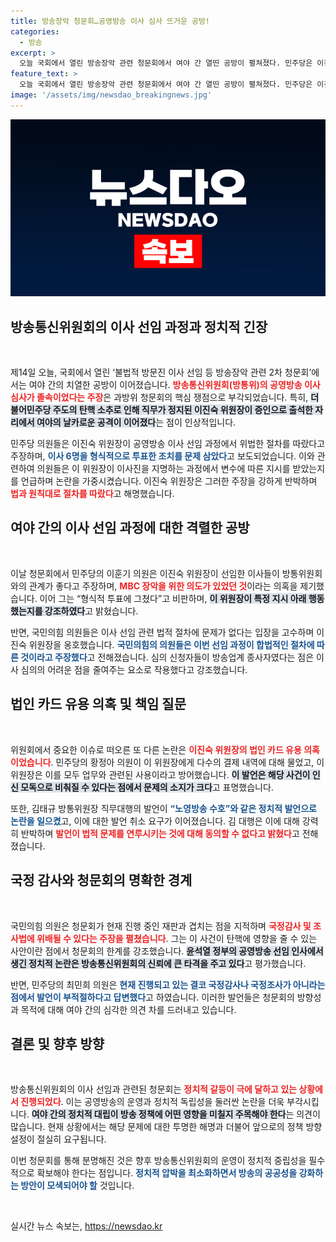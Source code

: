```yaml
---
title: 방송장악 청문회…공영방송 이사 심사 뜨거운 공방!
categories:
  - 방송
excerpt: >
  오늘 국회에서 열린 방송장악 관련 청문회에서 여야 간 열띤 공방이 펼쳐졌다. 민주당은 이진숙 방통위원장의 졸속 이사 선임을 강하게 비판하며 법인카드 유용 의혹을 제기했고, 국민의힘은 이를 반박하며 청문회 절차의 적법성을 주장했다. 방송의 미래를 좌우할 이 싸움의 이면과 논란을 파헤쳐 보자!
feature_text: >
  오늘 국회에서 열린 방송장악 관련 청문회에서 여야 간 열띤 공방이 펼쳐졌다. 민주당은 이진숙 방통위원장의 졸속 이사 선임을 강하게 비판하며 법인카드 유용 의혹을 제기했고, 국민의힘은 이를 반박하며 청문회 절차의 적법성을 주장했다. 방송의 미래를 좌우할 이 싸움의 이면과 논란을 파헤쳐 보자!
image: '/assets/img/newsdao_breakingnews.jpg'
---
```


<p><img src="/assets/img/newsdao_breakingnews.jpg" alt="koreaapp 속보" /></p>

<h2 data-ke-size="size26">방송통신위원회의 이사 선임 과정과 정치적 긴장</h2>

<p data-ke-size="size16">&nbsp;</p>

<p>제14일 오늘, 국회에서 열린 ‘불법적 방문진 이사 선임 등 방송장악 관련 2차 청문회’에서는 여야 간의 치열한 공방이 이어졌습니다. <b><span style="color: #ee2323;">방송통신위원회(방통위)의 공영방송 이사 심사가 졸속이었다는 주장</span></b>은 과방위 청문회의 핵심 쟁점으로 부각되었습니다. 특히, <b><span style="background-color: #21538527;">더불어민주당 주도의 탄핵 소추로 인해 직무가 정지된 이진숙 위원장이 증인으로 출석한 자리에서 여야의 날카로운 공격이 이어졌다</span></b>는 점이 인상적입니다. </p>

<p>민주당 의원들은 이진숙 위원장이 공영방송 이사 선임 과정에서 위법한 절차를 따랐다고 주장하며, <b><span style="color: #1a5490;">이사 6명을 형식적으로 투표한 조치를 문제 삼았다</span></b>고 보도되었습니다. 이와 관련하여 의원들은 이 위원장이 이사진을 지명하는 과정에서 변수에 따른 지시를 받았는지를 언급하며 논란을 가중시켰습니다. 이진숙 위원장은 그러한 주장을 강하게 반박하며 <b><span style="color: #ee2323;">법과 원칙대로 절차를 따랐다</span></b>고 해명했습니다.</p>

<h2 data-ke-size="size26">여야 간의 이사 선임 과정에 대한 격렬한 공방</h2>

<p data-ke-size="size16">&nbsp;</p>

<p>이날 청문회에서 민주당의 이훈기 의원은 이진숙 위원장이 선임한 이사들이 방통위원회와의 관계가 좋다고 주장하며, <b><span style="color: #ee2323;">MBC 장악을 위한 의도가 있었던 것</span></b>이라는 의혹을 제기했습니다. 이어 그는 “형식적 투표에 그쳤다”고 비판하며, <b><span style="background-color: #21538527;">이 위원장이 특정 지시 아래 행동했는지를 강조하였다</span></b>고 밝혔습니다. </p>

<p>반면, 국민의힘 의원들은 이사 선임 관련 법적 절차에 문제가 없다는 입장을 고수하며 이진숙 위원장을 옹호했습니다. <b><span style="color: #1a5490;">국민의힘의 의원들은 이번 선임 과정이 합법적인 절차에 따른 것이라고 주장했다</span></b>고 전해졌습니다. 심의 신청자들이 방송업계 종사자였다는 점은 이사 심의의 어려운 점을 줄여주는 요소로 작용했다고 강조했습니다.</p>

<h2 data-ke-size="size26">법인 카드 유용 의혹 및 책임 질문</h2>

<p data-ke-size="size16">&nbsp;</p>

<p>위원회에서 중요한 이슈로 떠오른 또 다른 논란은 <b><span style="color: #ee2323;">이진숙 위원장의 법인 카드 유용 의혹이었습니다</span></b>. 민주당의 황정아 의원이 이 위원장에게 다수의 결제 내역에 대해 물었고, 이 위원장은 이를 모두 업무와 관련된 사용이라고 방어했습니다. <b><span style="background-color: #21538527;">이 발언은 해당 사건이 인신 모독으로 비춰질 수 있다는 점에서 문제의 소지가 크다</span></b>고 표명했습니다.</p>

<p>또한, 김태규 방통위원장 직무대행의 발언이 <b><span style="color: #1a5490;">“노영방송 수호”와 같은 정치적 발언으로 논란을 일으켰</span></b>고, 이에 대한 발언 취소 요구가 이어졌습니다. 김 대행은 이에 대해 강력히 반박하며 <b><span style="color: #ee2323;">발언이 법적 문제를 연루시키는 것에 대해 동의할 수 없다고 밝혔다</span></b>고 전해졌습니다.</p>

<h2 data-ke-size="size26">국정 감사와 청문회의 명확한 경계</h2>

<p data-ke-size="size16">&nbsp;</p>

<p>국민의힘 의원은 청문회가 현재 진행 중인 재판과 겹치는 점을 지적하며 <b><span style="color: #ee2323;">국정감사 및 조사법에 위배될 수 있다는 주장을 펼쳤습니다</span></b>. 그는 이 사건이 탄핵에 영향을 줄 수 있는 사안이란 점에서 청문회의 한계를 강조했습니다. <b><span style="background-color: #21538527;">윤석열 정부의 공영방송 선임 인사에서 생긴 정치적 논란은 방송통신위원회의 신뢰에 큰 타격을 주고 있다</span></b>고 평가했습니다.</p>

<p>반면, 민주당의 최민희 의원은 <b><span style="color: #1a5490;">현재 진행되고 있는 결코 국정감사나 국정조사가 아니라는 점에서 발언이 부적절하다고 답변했다</span></b>고 하였습니다. 이러한 발언들은 청문회의 방향성과 목적에 대해 여야 간의 심각한 의견 차를 드러내고 있습니다.</p>

<h2 data-ke-size="size26">결론 및 향후 방향</h2>

<p data-ke-size="size16">&nbsp;</p>

<p>방송통신위원회의 이사 선임과 관련된 청문회는 <b><span style="color: #ee2323;">정치적 갈등이 극에 달하고 있는 상황에서 진행되었다</span></b>. 이는 공영방송의 운영과 정치적 독립성을 둘러싼 논란을 더욱 부각시킵니다. <b><span style="background-color: #21538527;">여야 간의 정치적 대립이 방송 정책에 어떤 영향을 미칠지 주목해야 한다</span></b>는 의견이 많습니다. 현재 상황에서는 해당 문제에 대한 투명한 해명과 더불어 앞으로의 정책 방향 설정이 절실히 요구됩니다. </p>

<p>이번 청문회를 통해 분명해진 것은 향후 방송통신위원회의 운영이 정치적 중립성을 필수적으로 확보해야 한다는 점입니다. <b><span style="color: #1a5490;">정치적 압박을 최소화하면서 방송의 공공성을 강화하는 방안이 모색되어야 할</span></b> 것입니다. </p>

<p data-ke-size="size16">&nbsp;</p>
실시간 뉴스 속보는, <a href="https://newsdao.kr" rel="dofollow">https://newsdao.kr</a>


